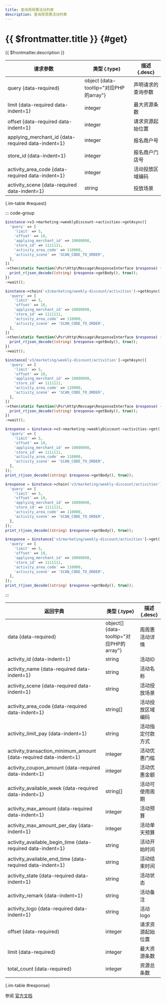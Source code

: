 ```yaml
---
title: 查询周周惠活动列表
description: 查询周周惠活动列表
---
```


# {{ $frontmatter.title }} {#get}

{{ $frontmatter.description }}

| 请求参数 | 类型 {.type} | 描述 {.desc}
| --- | --- | ---
| query {data-required} | object {data-tooltip="对应PHP的array"} | 声明请求的查询参数
| limit {data-required data-indent=1} | integer | 最大资源条数
| offset {data-required data-indent=1} | integer | 请求资源起始位置
| applying_merchant_id {data-required data-indent=1} | integer | 报名商户号
| store_id {data-indent=1} | integer | 报名商户门店号
| activity_area_code {data-required data-indent=1} | integer | 活动投放区域编码
| activity_scene {data-required data-indent=1} | string | 投放场景

{.im-table #request}

::: code-group

```php [异步纯链式]
$instance->v3->marketing->weeklyDiscount->activities->getAsync([
  'query' => [
    'limit' => 5,
    'offset' => 10,
    'applying_merchant_id' => 10000098,
    'store_id' => 1111111,
    'activity_area_code' => 110000,
    'activity_scene' => 'SCAN_CODE_TO_ORDER',
  ],
])
->then(static function(\Psr\Http\Message\ResponseInterface $response) {
  print_r(json_decode((string) $response->getBody(), true));
})
->wait();
```

```php [异步声明式]
$instance->chain('v3/marketing/weekly-discount/activities')->getAsync([
  'query' => [
    'limit' => 5,
    'offset' => 10,
    'applying_merchant_id' => 10000098,
    'store_id' => 1111111,
    'activity_area_code' => 110000,
    'activity_scene' => 'SCAN_CODE_TO_ORDER',
  ],
])
->then(static function(\Psr\Http\Message\ResponseInterface $response) {
  print_r(json_decode((string) $response->getBody(), true));
})
->wait();
```

```php [异步属性式]
$instance['v3/marketing/weekly-discount/activities']->getAsync([
  'query' => [
    'limit' => 5,
    'offset' => 10,
    'applying_merchant_id' => 10000098,
    'store_id' => 1111111,
    'activity_area_code' => 110000,
    'activity_scene' => 'SCAN_CODE_TO_ORDER',
  ],
])
->then(static function(\Psr\Http\Message\ResponseInterface $response) {
  print_r(json_decode((string) $response->getBody(), true));
})
->wait();
```

```php [同步纯链式]
$response = $instance->v3->marketing->weeklyDiscount->activities->get([
  'query' => [
    'limit' => 5,
    'offset' => 10,
    'applying_merchant_id' => 10000098,
    'store_id' => 1111111,
    'activity_area_code' => 110000,
    'activity_scene' => 'SCAN_CODE_TO_ORDER',
  ],
]);
print_r(json_decode((string) $response->getBody(), true));
```

```php [同步声明式]
$response = $instance->chain('v3/marketing/weekly-discount/activities')->get([
  'query' => [
    'limit' => 5,
    'offset' => 10,
    'applying_merchant_id' => 10000098,
    'store_id' => 1111111,
    'activity_area_code' => 110000,
    'activity_scene' => 'SCAN_CODE_TO_ORDER',
  ],
]);
print_r(json_decode((string) $response->getBody(), true));
```

```php [同步属性式]
$response = $instance['v3/marketing/weekly-discount/activities']->get([
  'query' => [
    'limit' => 5,
    'offset' => 10,
    'applying_merchant_id' => 10000098,
    'store_id' => 1111111,
    'activity_area_code' => 110000,
    'activity_scene' => 'SCAN_CODE_TO_ORDER',
  ],
]);
print_r(json_decode((string) $response->getBody(), true));
```

:::

| 返回字典 | 类型 {.type} | 描述 {.desc}
| --- | --- | ---
| data {data-required}| object[] {data-tooltip="对应PHP的array"} | 周周惠活动详情
| activity_id {data-indent=1} | string | 活动ID
| activity_name {data-required data-indent=1} | string | 活动名称
| activity_scene {data-required data-indent=1} | string | 活动投放场景
| activity_area_code {data-required data-indent=1} | string[] | 活动投放区域编码
| activity_limit_pay {data-indent=1} | string | 活动指定付款方式
| activity_transaction_minimum_amount {data-required data-indent=1} | integer | 活动优惠门槛
| activity_coupon_amount {data-required data-indent=1} | integer | 活动优惠金额
| activity_available_week {data-required data-indent=1} | string[] | 活动可使用周期
| activity_max_amount {data-required data-indent=1} | integer | 活动预算
| activity_max_amount_per_day {data-indent=1} | integer | 活动单天预算
| activity_available_begin_time {data-required data-indent=1} | string | 活动开始时间
| activity_available_end_time {data-required data-indent=1} | string | 活动结束时间
| activity_state {data-required data-indent=1} | string | 活动状态
| activity_remark {data-indent=1} | string | 活动备注
| activity_logo {data-required data-indent=1} | string | 活动logo
| offset {data-required}| integer | 请求资源起始位置
| limit {data-required}| integer | 最大资源条数
| total_count {data-required}| integer | 资源总条数

{.im-table #response}

参阅 [官方文档](https://pay.weixin.qq.com/wiki/doc/apiv3_partner/Offline/apis/chapter6_1_3.shtml)
